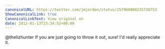```yaml
---
canonicalURL: https://twitter.com/jmjordan/status/157968888225738753
ShowCanonicalLink: true
CanonicalLinkText: View original on
date: 2012-01-13T23:34:52+00:00
---
```

@thelizhunter If you are just going to throw it out, sure! I'd really appreciate it.